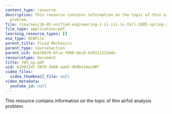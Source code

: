 ```yaml
---
content_type: resource
description: This resource contains information on the topic of thin airfoil analysis
  problem.
file: /courses/16-01-unified-engineering-i-ii-iii-iv-fall-2005-spring-2006/62b032d7387bde66aae5d69be14acd8f_f03_sp.pdf
file_type: application/pdf
learning_resource_types: []
ocw_type: OCWFile
parent_title: Fluid Mechanics
parent_type: CourseSection
parent_uid: 6a5f667b-6fca-f068-0ec8-b203122154de
resourcetype: Document
title: f03_sp.pdf
uid: 62b032d7-387b-de66-aae5-d69be14acd8f
video_files:
  video_thumbnail_file: null
video_metadata:
  youtube_id: null
---
```

This resource contains information on the topic of thin airfoil analysis problem.

